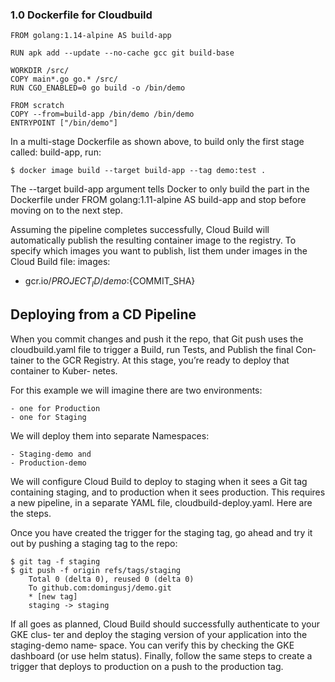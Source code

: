 ### 1.0 Dockerfile for Cloudbuild
```
FROM golang:1.14-alpine AS build-app

RUN apk add --update --no-cache gcc git build-base

WORKDIR /src/
COPY main*.go go.* /src/
RUN CGO_ENABLED=0 go build -o /bin/demo

FROM scratch
COPY --from=build-app /bin/demo /bin/demo
ENTRYPOINT ["/bin/demo"]
```

In a multi-stage Dockerfile as shown above, to build only the first stage called: build-app, run:
```
$ docker image build --target build-app --tag demo:test .
```
The --target build-app argument tells Docker to only build the part in the Dockerfile
under FROM golang:1.11-alpine AS build-app and stop before moving on to the next step.

Assuming the pipeline completes successfully, Cloud Build will automatically publish
the resulting container image to the registry. To specify which images you want to
publish, list them under images in the Cloud Build file:
images:
- gcr.io/${PROJECT_ID}/demo:${COMMIT_SHA}

## Deploying from a CD Pipeline
When you commit changes and push it the repo, that Git push uses the cloudbuild.yaml file to trigger a Build, run Tests, and Publish the final Con‐
tainer to the GCR Registry. At this stage, you’re ready to deploy that container to Kuber‐
netes.

For this example we will imagine there are two environments:

    - one for Production
    - one for Staging
  
We will deploy them into separate Namespaces:

    - Staging-demo and 
    - Production-demo

We will configure Cloud Build to deploy to staging when it sees a Git tag containing
staging, and to production when it sees production. This requires a new pipeline, in
a separate YAML file, cloudbuild-deploy.yaml. Here are the steps.

Once you have created the trigger for the staging tag, go ahead and try it out by
pushing a staging tag to the repo:

```
$ git tag -f staging
$ git push -f origin refs/tags/staging
    Total 0 (delta 0), reused 0 (delta 0)
    To github.com:domingusj/demo.git
    * [new tag]
    staging -> staging
```

If all goes as planned, Cloud Build should successfully authenticate to your GKE clus‐
ter and deploy the staging version of your application into the staging-demo name‐
space.
You can verify this by checking the GKE dashboard (or use helm status).
Finally, follow the same steps to create a trigger that deploys to production on a push
to the production tag.



